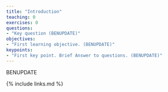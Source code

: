 ```yaml
---
title: "Introduction"
teaching: 0
exercises: 0
questions:
- "Key question (BENUPDATE)"
objectives:
- "First learning objective. (BENUPDATE)"
keypoints:
- "First key point. Brief Answer to questions. (BENUPDATE)"
---
```

BENUPDATE

{% include links.md %}

